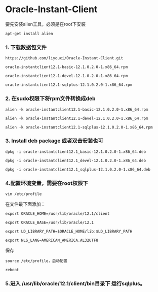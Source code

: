 # Oracle-Instant-Client
要先安装alien工具，必须是在root下安装

`apt-get install alien`

### 1. 下载数据包文件 ###

`https://github.com/liyouxi/Oracle-Instant-Client.git`

`oracle-instantclient12.1-basic-12.1.0.2.0-1.x86_64.rpm`

`oracle-instantclient12.1-devel-12.1.0.2.0-1.x86_64.rpm`

`oracle-instantclient12.1-sqlplus-12.1.0.2.0-1.x86_64.rpm`

### 2. 在sudo权限下将rpm文件转换成deb
`alien -k oracle-instantclient12.1-basic-12.1.0.2.0-1.x86_64.rpm`

`alien -k oracle-instantclient12.1-devel-12.1.0.2.0-1.x86_64.rpm`

`alien -k oracle-instantclient12.1-sqlplus-12.1.0.2.0-1.x86_64.rpm`

### 3. Install deb package 或者双击安装也可
`dpkg -i oracle-instantclient12.1_basic-12.1.0.2.0-1.x86_64.deb`

`dpkg -i oracle-instantclient12.1_devel-12.1.0.2.0-1.x86_64.deb`

`dpkg -i oracle-instantclient12.1_sqlplus-12.1.0.2.0-1.x86_64.deb`

### 4.配置环境变量，需要在root权限下

`vim /etc/profile`


在文件最下面添加：

  `export ORACLE_HOME=/usr/lib/oracle/12.1/client`
  
  `export ORACLE_BASE=/usr/lib/oracle/12.1`
  
  `export LD_LIBRARY_PATH=$ORACLE_HOME/lib:$LD_LIBRARY_PATH`
  
  `export NLS_LANG=AMERICAN_AMERICA.AL32UTF8`
  
保存

  `source /etc/profile，启动配置`

  `reboot`

### 5.进入 /usr/lib/oracle/12.1/client/bin目录下 运行sqlplus。
